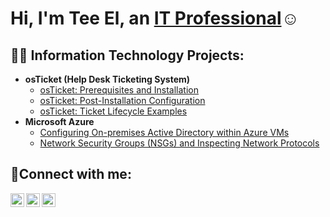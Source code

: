 <h1>Hi, I'm Tee El, an <a href="https://linkedin.com/in/t-lucas-780a67218">IT Professional</a>☺</h1>

<h2>👨‍💻 Information Technology Projects:</h2>

- <b>osTicket (Help Desk Ticketing System)</b>
  - [osTicket: Prerequisites and Installation](https://github.com/tlucas8191/osticket-prereqs)
  - [osTicket: Post-Installation Configuration](https://github.com/tlucas8191/post-install-config)
  - [osTicket: Ticket Lifecycle Examples](https://github.com/tlucas8191/ticket-lifecycle)
- <b>Microsoft Azure</b>
  - [Configuring On-premises Active Directory within Azure VMs](https://github.com/tlucas8191/configure-ad)
  - [Network Security Groups (NSGs) and Inspecting Network Protocols](https://github.com/tlucas8191/azure-network-protocols)

<h2>🤳Connect with me:</h2>

[<img align="left" alt="Josh | Twitter" width="22px" src="https://cdn.jsdelivr.net/npm/simple-icons@v3/icons/twitter.svg" />][twitter]
[<img align="left" alt="Josh | LinkedIn" width="22px" src="https://cdn.jsdelivr.net/npm/simple-icons@v3/icons/linkedin.svg" />][linkedin]
[<img align="left" alt="Josh | Instagram" width="22px" src="https://cdn.jsdelivr.net/npm/simple-icons@v3/icons/instagram.svg" />][instagram]

[twitter]: https://twitter.com/Josh
[instagram]: https://www.instagram.com/Josh
[linkedin]: https://linkedin.com/in/Josh

